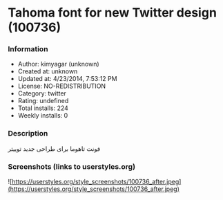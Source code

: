 # Tahoma font for new Twitter design (100736)

### Information
- Author: kimyagar (unknown)
- Created at: unknown
- Updated at: 4/23/2014, 7:53:12 PM
- License: NO-REDISTRIBUTION
- Category: twitter
- Rating: undefined
- Total installs: 224
- Weekly installs: 0


### Description
فونت تاهوما برای طراحی جدید توییتر


### Screenshots (links to userstyles.org)
![https://userstyles.org/style_screenshots/100736_after.jpeg](https://userstyles.org/style_screenshots/100736_after.jpeg)


